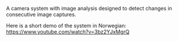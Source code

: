 A camera system with image analysis designed to detect changes in consecutive image captures.

Here is a short demo of the system in Norwegian: https://www.youtube.com/watch?v=3bz2YJxMgrQ
